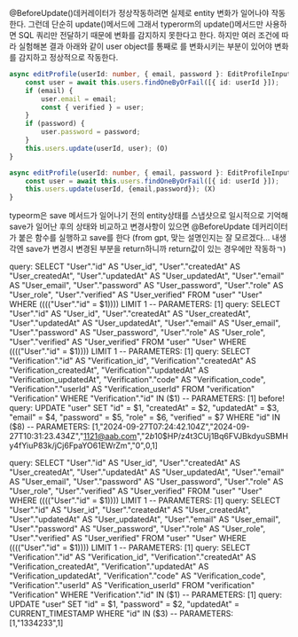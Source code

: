 @BeforeUpdate()데커레이터가 정상작동하려면 실제로 entity 변화가 일어나야 작동한다. 그런데 단순히 update()메서드에 그래서 typerorm의 update()메서드만 사용하면 SQL 쿼리만 전달하기 때문에 변화를 감지하지 못한다고 한다. 하지만 여러 조건에 따라 실험해본 결과 아래와 같이 user object를 통째로 를 변화시키는 부분이 있어야 변화를 감지하고 정상적으로 작동한다.
```ts
async editProfile(userId: number, { email, password }: EditProfileInput) {
	const user = await this.users.findOneByOrFail([{ id: userId }]);
	if (email) {
		user.email = email;
		const { verified } = user;
	}
	if (password) {
		user.password = password;
	}
	this.users.update(userId, user); (O)
}

async editProfile(userId: number, { email, password }: EditProfileInput) {
	const user = await this.users.findOneByOrFail([{ id: userId }]);
	this.users.update(userId, {email,password}); (X)
}
```


typeorm은 save 메서드가 일어나기 전의 entity상태를 스냅샷으로 일시적으로 기억해 save가 일어난 후의 상태와 비교하고 변경사항이 있으면 @BeforeUpdate 데커리이터가 붙은 함수를 실행하고 save를 한다 (from gpt, 맞는 설명인지는 잘 모르겠다... 내생각엔 save가 변경시 변경된 부분을 return하니까 return값이 있는 경우에만 작동하ㄱ)


query: SELECT "User"."id" AS "User_id", "User"."createdAt" AS "User_createdAt", "User"."updatedAt" AS "User_updatedAt", "User"."email" AS "User_email", "User"."password" AS "User_password", "User"."role" AS "User_role", "User"."verified" AS "User_verified" FROM "user" "User" WHERE (((("User"."id" = $1)))) LIMIT 1 -- PARAMETERS: [1]
query: SELECT "User"."id" AS "User_id", "User"."createdAt" AS "User_createdAt", "User"."updatedAt" AS "User_updatedAt", "User"."email" AS "User_email", "User"."password" AS "User_password", "User"."role" AS "User_role", "User"."verified" AS "User_verified" FROM "user" "User" WHERE (((("User"."id" = $1)))) LIMIT 1 -- PARAMETERS: [1]
query: SELECT "Verification"."id" AS "Verification_id", "Verification"."createdAt" AS "Verification_createdAt", "Verification"."updatedAt" AS "Verification_updatedAt", "Verification"."code" AS "Verification_code", "Verification"."userId" AS "Verification_userId" FROM "verification" "Verification" WHERE "Verification"."id" IN ($1) -- PARAMETERS: [1]
before!
query: UPDATE "user" SET "id" = $1, "createdAt" = $2, "updatedAt" = $3, "email" = $4, "password" = $5, "role" = $6, "verified" = $7 WHERE "id" IN ($8) -- PARAMETERS: [1,"2024-09-27T07:24:42.104Z","2024-09-27T10:31:23.434Z","1121@aab.com","$2b$10$HP/z4t3CUj1Bq6FVJBkdyuSBMHy4fYiuP83k/jCj6FpaYO61EWrZm","0",0,1]

query: SELECT "User"."id" AS "User_id", "User"."createdAt" AS "User_createdAt", "User"."updatedAt" AS "User_updatedAt", "User"."email" AS "User_email", "User"."password" AS "User_password", "User"."role" AS "User_role", "User"."verified" AS "User_verified" FROM "user" "User" WHERE (((("User"."id" = $1)))) LIMIT 1 -- PARAMETERS: [1]
query: SELECT "User"."id" AS "User_id", "User"."createdAt" AS "User_createdAt", "User"."updatedAt" AS "User_updatedAt", "User"."email" AS "User_email", "User"."password" AS "User_password", "User"."role" AS "User_role", "User"."verified" AS "User_verified" FROM "user" "User" WHERE (((("User"."id" = $1)))) LIMIT 1 -- PARAMETERS: [1]
query: SELECT "Verification"."id" AS "Verification_id", "Verification"."createdAt" AS "Verification_createdAt", "Verification"."updatedAt" AS "Verification_updatedAt", "Verification"."code" AS "Verification_code", "Verification"."userId" AS "Verification_userId" FROM "verification" "Verification" WHERE "Verification"."id" IN ($1) -- PARAMETERS: [1]
query: UPDATE "user" SET "id" = $1, "password" = $2, "updatedAt" = CURRENT_TIMESTAMP WHERE "id" IN ($3) -- PARAMETERS: [1,"1334233",1]